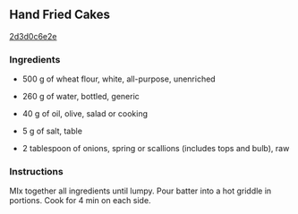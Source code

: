 ## Hand Fried Cakes

[2d3d0c6e2e](http://www.food.com/recipe/hand-fried-cakes-106684)

### Ingredients

 - 500 g of wheat flour, white, all-purpose, unenriched

 - 260 g of water, bottled, generic

 - 40 g of oil, olive, salad or cooking

 - 5 g of salt, table

 - 2 tablespoon of onions, spring or scallions (includes tops and bulb), raw

### Instructions

MIx together all ingredients until lumpy. Pour batter into a hot griddle in portions. Cook for 4 min on each side.
